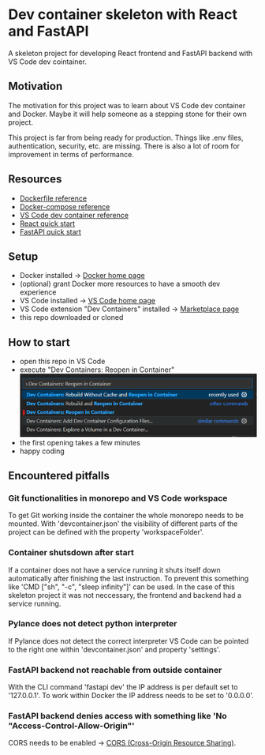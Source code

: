 # Dev container skeleton with React and FastAPI
A skeleton project for developing React frontend and FastAPI backend with VS Code dev cointainer.

## Motivation
The motivation for this project was to learn about VS Code dev container and Docker. Maybe it will help someone as a stepping stone for their own project.

This project is far from being ready for production. Things like .env files, authentication, security, etc. are missing. There is also a lot of room for improvement in terms of performance.

## Resources
- [Dockerfile reference](https://docs.docker.com/reference/dockerfile/)
- [Docker-compose reference](https://docs.docker.com/reference/compose-file/)
- [VS Code dev container reference](https://code.visualstudio.com/docs/devcontainers/containers)
- [React quick start](https://react.dev/learn)
- [FastAPI quick start](https://fastapi.tiangolo.com/tutorial/)

## Setup
- Docker installed -> [Docker home page](https://www.docker.com/get-started/)
- (optional) grant Docker more resources to have a smooth dev experience
- VS Code installed -> [VS Code home page](https://code.visualstudio.com/)
- VS Code extension "Dev Containers" installed -> [Marketplace page](https://code.visualstudio.com/)
- this repo downloaded or cloned

## How to start
- open this repo in VS Code
- execute "Dev Containers: Reopen in Container"
![alt text](/docs/assets/image.png)
- the first opening takes a few minutes
- happy coding

## Encountered pitfalls
### Git functionalities in monorepo and VS Code workspace
To get Git working inside the container the whole monorepo needs to be mounted. With 'devcontainer.json' the visibility of different parts of the project can be defined with the property 'workspaceFolder'.

### Container shutsdown after start
If a container does not have a service running it shuts itself down automatically after finishing the last instruction. To prevent this something like 'CMD ["sh", "-c", "sleep infinity"]' can be used. In the case of this skeleton project it was not neccessary, the frontend and backend had a service running.

### Pylance does not detect python interpreter
If Pylance does not detect the correct interpreter VS Code can be pointed to the right one within 'devcontainer.json' and property 'settings'.

### FastAPI backend not reachable from outside container
With the CLI command 'fastapi dev' the IP address is per default set to '127.0.0.1'. To work within Docker the IP address needs to be set to '0.0.0.0'.

### FastAPI backend denies access with something like 'No "Access-Control-Allow-Origin"'
CORS needs to be enabled -> [CORS (Cross-Origin Resource Sharing)](https://fastapi.tiangolo.com/tutorial/cors/).

